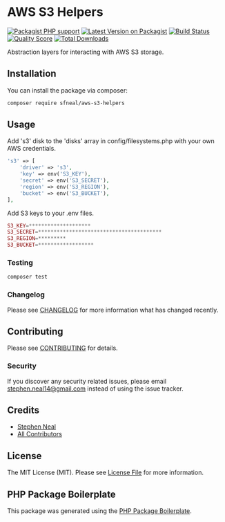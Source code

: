 # AWS S3 Helpers

[![Packagist PHP support](https://img.shields.io/packagist/php-v/sfneal/aws-s3-helpers)](https://packagist.org/packages/sfneal/aws-s3-helpers)
[![Latest Version on Packagist](https://img.shields.io/packagist/v/sfneal/aws-s3-helpers.svg?style=flat-square)](https://packagist.org/packages/sfneal/aws-s3-helpers)
[![Build Status](https://travis-ci.com/sfneal/aws-s3-helpers.svg?branch=master&style=flat-square)](https://travis-ci.com/sfneal/aws-s3-helpers)
[![Quality Score](https://img.shields.io/scrutinizer/g/sfneal/aws-s3-helpers.svg?style=flat-square)](https://scrutinizer-ci.com/g/sfneal/aws-s3-helpers)
[![Total Downloads](https://img.shields.io/packagist/dt/sfneal/aws-s3-helpers.svg?style=flat-square)](https://packagist.org/packages/sfneal/aws-s3-helpers)

Abstraction layers for interacting with AWS S3 storage.

## Installation

You can install the package via composer:

```bash
composer require sfneal/aws-s3-helpers
```

## Usage
Add 's3' disk to the 'disks' array in config/filesystems.php with your own AWS credentials.

``` php
's3' => [
    'driver' => 's3',
    'key' => env('S3_KEY'),
    'secret' => env('S3_SECRET'),
    'region' => env('S3_REGION'),
    'bucket' => env('S3_BUCKET'),
],
```

Add S3 keys to your .env files.

```php
S3_KEY=********************
S3_SECRET=****************************************
S3_REGION=*********
S3_BUCKET=******************
```

### Testing

``` bash
composer test
```

### Changelog

Please see [CHANGELOG](CHANGELOG.md) for more information what has changed recently.

## Contributing

Please see [CONTRIBUTING](CONTRIBUTING.md) for details.

### Security

If you discover any security related issues, please email stephen.neal14@gmail.com instead of using the issue tracker.

## Credits

- [Stephen Neal](https://github.com/sfneal)
- [All Contributors](../../contributors)

## License

The MIT License (MIT). Please see [License File](LICENSE.md) for more information.

## PHP Package Boilerplate

This package was generated using the [PHP Package Boilerplate](https://laravelpackageboilerplate.com).
